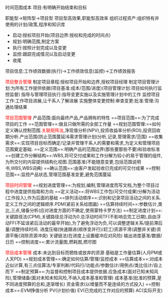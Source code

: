 时间范围成本
项目:有明确开始结束和目标

职能型->矩阵型->项目型
项目型高效果,职能型高效率
组织过程资产:组织特有并使用的计划/政策,程序和知识库

- 启动:授权项目开始(项目边界:授权和完成的时间点)
- 规划:明确范围,制定方案
- 执行:按照计划完成以及变更
- 监控:跟踪完成情况以及启动变更
- 收尾

项目信息:工作绩效数据(执行)->工作绩效信息(监控)->工作绩效报告

<font color="#ff0000">项目整合管理</font>
制定项目章程:授权项目开始和边界,授权项目经理
制定项目管理计划:为所有工作提供依据(项目基准:成本/范围/进度)(项目管理计划:项目如何执行监控监督)
指导与管理项目执行:指导变更实施以及实施管理计划中的工作
监控项目工作:工作项目进展,让干系人了解进展
实施整体变更控制:审查变更:批准:管理:沟通处理结果

<font color="#ff0000">项目范围管理</font>
产品范围:面向最终产品,产品拥有的特性
==项目范围==:为了完成项目的工作
==范围管理==:做且只做所需的全部工作量
==规划范围管理:==如何定义确认控制范围.<font color="#ff0000">关联矩阵法</font>,净现值分析(NPV),投资收益率分析(ROI),投资回收期分析.产出范围(防止范围蔓延)&需求管理计划(分析,记录,管理需求/范围)
==收集需求==:实现项目目标而确定/记录并管理干系人的需要和需求,为定义和管理项目范围奠定基础.
==定义范围==:明确产品的范围边界(那些要那些不要)和验收标准
==创建工作分解结构==:WBS,将可交付成果和工作分解为较小的易于管理的组件,为所交付的内容提供结构化视图.范围基准(不能随意变更,包括范围说明书,WBS,WBS词典)
==确认范围==:由客户发起验收已完成的可交付成果
==控制范围==:监控产品状态,管理范围基准变更,避免范围蔓延

<font color="#ff0000">项目时间管理</font>
==规划进度管理==:为规划,编制,管理进度而写文档,为整个项目过程中进度提供指南和方向
==定义活动==:将WBS工作包(可交付成果)分解为活动(工作投入),作为后面的基础
==排列活动顺序==:识别和记录项目活动之间的关系.定义工作之间的逻辑顺序.PDM(紧前关系绘图画)
==估算持续时间==:参数估计,类比,三点,储备分析(应对进度方面的不确定,使用蒙特卡罗方法)
==制定进度计划==:关键路径法(CPM),关键路径总浮动为0.总浮动时间TF(不影响总完工日期),自由浮动FF(不延误紧后活动的最早开始),为了避免浮动为负,可以调整逻辑关系/提前滞后量/调整持续时间. 进度压缩(快速跟进(顺序变并行)/赶工)资源平滑(调整非关键)资源平衡(消除资源冲突) 关键链法(在进度上设置缓冲应对风险) 输出进度基准/数据/日历
==控制进度==:累计流量图,燃耗图,燃尽图

<font color="#ff0000">项目成本管理</font>
成本:未达到目标而牺牲或放弃的资源 基础是工作量估算(人月PM或人天PD)
==规划成本管理==:确定如何估算/管理/监控成本
==估算成本==:对成本近似计算,有三点估算法/专家判断/代码行/功能点/参数估计/用例点/类比估计/自上而下
==制定预算==:为监督和控制项目成本提供依据.应急成本(面对已知未知风险),管理储备(面对未知未知风险,不纳入成本基准和管理) 成本基准(批准的预算,是不同进度预算的总和,逐渐增长) 资金需求(以增量而不是连续的方式投入)
==控制成本==:EVM挣值分析 PV(计划价值) EV(已完成的工作对应的预算) AC(实际开支)

